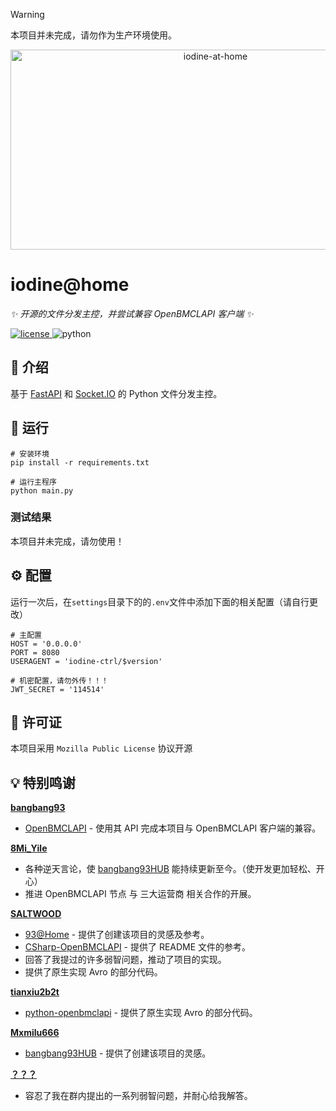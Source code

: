 > [!WARNING]
> 本项目并未完成，请勿作为生产环境使用。

<div align="center">
    <img src="https://socialify.git.ci/Zero-Octagon/iodine-at-home/image?description=1&language=1&name=1&owner=1&theme=Auto" alt="iodine-at-home" width="640" height="320" />
</div>



# iodine@home

_✨ 开源的文件分发主控，并尝试兼容 OpenBMCLAPI 客户端 ✨_

<a href="./LICENSE">
    <img src="https://img.shields.io/github/license/Zero-Octagon/iodine-at-home.svg" alt="license">
</a>
<a>
<img src="https://img.shields.io/badge/python-3.9+-blue.svg" alt="python">
</a>

## 📖 介绍

基于 [FastAPI](https://fastapi.tiangolo.com/zh/) 和 [Socket.IO](https://socket.io/) 的 Python 文件分发主控。

## 🎉 运行

```shell
# 安装环境
pip install -r requirements.txt

# 运行主程序
python main.py
```

### 测试结果
本项目并未完成，请勿使用！

## ⚙️ 配置

运行一次后，在`settings`目录下的的`.env`文件中添加下面的相关配置（请自行更改）

```
# 主配置
HOST = '0.0.0.0'
PORT = 8080
USERAGENT = 'iodine-ctrl/$version'

# 机密配置，请勿外传！！！
JWT_SECRET = '114514'
```

## 📖 许可证
本项目采用 `Mozilla Public License` 协议开源

## 💡 特别鸣谢

[**bangbang93**](https://github.com/bangbang93)
- [OpenBMCLAPI](https://qm.qq.com/q/2OfvVrAwVG) - 使用其 API 完成本项目与 OpenBMCLAPI 客户端的兼容。

[**8Mi_Yile**](https://github.com/8MiYile)
- 各种逆天言论，使 [bangbang93HUB](https://github.com/Mxmilu666/bangbang93HUB) 能持续更新至今。（使开发更加轻松、开心）
- 推进 OpenBMCLAPI 节点 与 三大运营商 相关合作的开展。

[**SALTWOOD**](https://github.com/SALTWOOD)
- [93@Home](https://github.com/SaltWood-Studio/Open93AtHome) - 提供了创建该项目的灵感及参考。
- [CSharp-OpenBMCLAPI](https://github.com/SaltWood-Studio/CSharp-OpenBMCLAPI) - 提供了 README 文件的参考。
- 回答了我提过的许多弱智问题，推动了项目的实现。
- 提供了原生实现 Avro 的部分代码。

[**tianxiu2b2t**](https://github.com/tianxiu2b2t)
- [python-openbmclapi](https://github.com/TTB-Network/python-openbmclapi) - 提供了原生实现 Avro 的部分代码。

[**Mxmilu666**](https://github.com/Mxmilu666)
- [bangbang93HUB](https://github.com/Mxmilu666/bangbang93HUB) - 提供了创建该项目的灵感。

[**？？？**](https://qm.qq.com/q/2OfvVrAwVG)
- 容忍了我在群内提出的一系列弱智问题，并耐心给我解答。